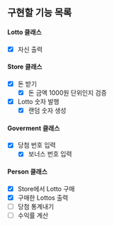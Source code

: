 ## 구현할 기능 목록

#### Lotto 클래스
- [x] 자신 출력

#### Store 클래스
- [x] 돈 받기
  - [x] 돈 금액 1000원 단위인지 검증
- [x] Lotto 숫자 발행
  - [x] 랜덤 숫자 생성

#### Goverment 클래스
- [x] 당첨 번호 입력
  - [x] 보너스 번호 입력

#### Person 클래스
- [x] Store에서 Lotto 구매
- [x] 구매한 Lottos 출력
- [ ] 당첨 통계내기
- [ ] 수익률 계산